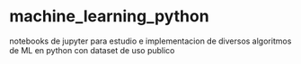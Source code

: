 # machine_learning_python
notebooks de jupyter para estudio e implementacion de diversos algoritmos de ML en python con dataset de uso publico
